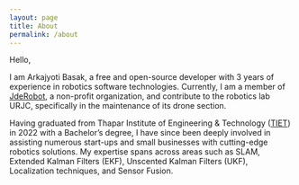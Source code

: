 ```yaml
---
layout: page
title: About
permalink: /about
---
```


Hello,

I am Arkajyoti Basak, a free and open-source developer with 3 years of experience in robotics software technologies. Currently, I am a member of [JdeRobot](https://jderobot.github.io), a non-profit organization, and contribute to the robotics lab URJC, specifically in the maintenance of its drone section.

Having graduated from Thapar Institute of Engineering & Technology ([TIET](https://www.thapar.edu/)) in 2022 with a Bachelor’s degree, I have since been deeply involved in assisting numerous start-ups and small businesses with cutting-edge robotics solutions. My expertise spans across areas such as SLAM, Extended Kalman Filters (EKF), Unscented Kalman Filters (UKF), Localization techniques, and Sensor Fusion.
